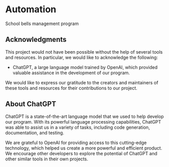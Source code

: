 # Automation

School bells management program

## Acknowledgments

This project would not have been possible without the help of several tools and resources. In particular, we would like to acknowledge the following:

- ChatGPT, a large language model trained by OpenAI, which provided valuable assistance in the development of our program.

We would like to express our gratitude to the creators and maintainers of these tools and resources for their contributions to our project.

## About ChatGPT

ChatGPT is a state-of-the-art language model that we used to help develop our program. With its powerful language processing capabilities, ChatGPT was able to assist us in a variety of tasks, including code generation, documentation, and testing.

We are grateful to OpenAI for providing access to this cutting-edge technology, which helped us create a more powerful and efficient product. We encourage other developers to explore the potential of ChatGPT and other similar tools in their own projects.
